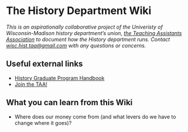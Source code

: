 # The History Department Wiki
*This is an aspirationally collaborative project of the Univeristy of Wisconsin-Madison history department’s union, [the Teaching Assistants Association](https://taa-madison.org) to document how the History department runs. Contact [wisc.hist.taa@gmail.com](mailto:wisc.hist.taa@gmail.com) with any questions or concerns.* 

## Useful external links
* [History Graduate Program Handbook](https://history.wisc.edu/our-graduate-program/current-students/graduate-program-handbook/)
* [Join the TAA!](https://taa-madison.org/join/)

## What you can learn from this Wiki
* Where does our money come from (and what levers do we have to change where it goes)?
